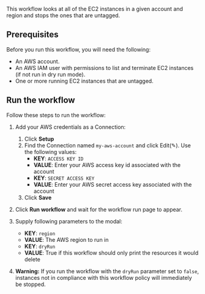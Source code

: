 This workflow looks at all of the EC2 instances in a given account and region and stops the ones that are untagged. 

## Prerequisites

Before you run this workflow, you will need the following:
- An AWS account.
- An AWS IAM user with permissions to list and terminate EC2 instances (if not
  run in dry run mode).
- One or more running EC2 instances that are untagged.

## Run the workflow

Follow these steps to run the workflow:
1. Add your AWS credentials as a Connection:
   1. Click **Setup** 
   2. Find the Connection named `my-aws-account` and click Edit(✎). Use the following values:
      - **KEY**: `ACCESS KEY ID`
      - **VALUE**: Enter your AWS access key id associated with the account
      - **KEY**: `SECRET ACCESS KEY`
      - **VALUE**: Enter your AWS secret access key associated with the account
   3. Click **Save**
      
2. Click **Run workflow** and wait for the workflow run page to appear.
3. Supply following parameters to the modal:
   - **KEY**: `region`
   - **VALUE**: The AWS region to run in
   - **KEY**: `dryRun`
   - **VALUE**: True if this workflow should only print the resources it would delete

4. **Warning:** If you run the workflow with the `dryRun` parameter set to
   `false`, instances not in compliance with this workflow policy will
   immediately be stopped.
